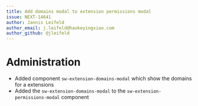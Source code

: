 ```yaml
---
title: Add domains modal to extension permissions modal
issue: NEXT-14641
author: Jannis Leifeld
author_email: j.leifeld@haokeyingxiao.com 
author_github: @jleifeld
---
```

# Administration
* Added component `sw-extension-domains-modal` which show the domains for a extensions
* Added the `sw-extension-domains-modal` to the `sw-extension-permissions-modal` component
